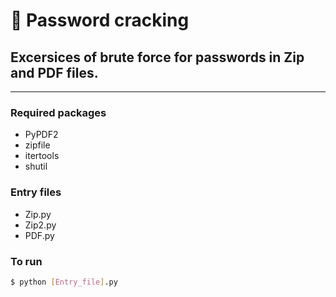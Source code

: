 # :snake: Password cracking
## Excersices of brute force for passwords in Zip and PDF files.

---
### Required packages  
- PyPDF2
- zipfile
- itertools
- shutil

### Entry files
- Zip.py
- Zip2.py
- PDF.py

### To run
```sh
$ python [Entry_file].py
```
